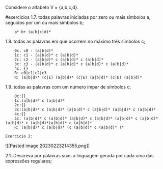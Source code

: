 Considere o alfabeto V = {a,b,c,d}.

#exercicios 
1.7. todas palavras iniciadas por zero ou mais símbolos a, seguidos por um ou mais símbolos b;

		a* b+ (a|b|c|d)*

1.8. todas as palavras em que ocorrem no máximo três símbolos c;

		0c: c0 - (a|b|d)*
		1c: c1 - (a|b|d)* c (a|b|d)* 
		2c: c2 - (a|b|d)* c (a|b|d)* c (a|b|d)*
		3c: c3 - (a|b|d)* c (a|b|d)* c (a|b|d)* c (a|b|d)*
		4c: {}
		R: c0|c1|c2|c3
		R: (a|b|d)* (c|E) (a|b|d)* (c|E) (a|b|d)* (c|E) (a|b|d)*

1.9. todas as palavras com um número ímpar de símbolos c;

		0c:{}_
		1c:(a|b|d)* c (a|b|d)*
		2c:{}
		3c:(a|b|d)* c (a|b|d)* (a|b|d)* c (a|b|d)* (a|b|d)* c (a|b|d)*
		4c:{}
		5c: (a|b|d)* c (a|b|d)* (a|b|d)* c (a|b|d)* (a|b|d)* c (a|b|d)* (a|b|d)* c (a|b|d)*(a|b|d)* c (a|b|d)*		
		R: (a|b|d)* c (a|b|d)* (c (a|b|d)* c (a|b|d)* )*

	Exercicio 2:
	
![[Pasted image 20230223214355.png]]

2.1. Descreva por palavras suas a linguagem gerada por cada uma das expressões regulares;

		
   